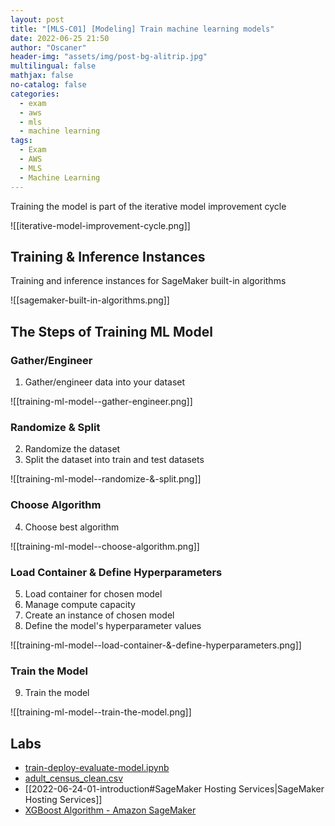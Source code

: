 ```yaml
---
layout: post
title: "[MLS-C01] [Modeling] Train machine learning models"
date: 2022-06-25 21:50
author: "Oscaner"
header-img: "assets/img/post-bg-alitrip.jpg"
multilingual: false
mathjax: false
no-catalog: false
categories:
  - exam
  - aws
  - mls
  - machine learning
tags:
  - Exam
  - AWS
  - MLS
  - Machine Learning
---
```


Training the model is part of the iterative model improvement cycle

![[iterative-model-improvement-cycle.png]]

## Training & Inference Instances

Training and inference instances for SageMaker built-in algorithms

![[sagemaker-built-in-algorithms.png]]

## The Steps of Training ML Model

### Gather/Engineer

1. Gather/engineer data into your dataset

![[training-ml-model--gather-engineer.png]]

### Randomize & Split

2. Randomize the dataset
3. Split the dataset into train and test datasets

![[training-ml-model--randomize-&-split.png]]

### Choose Algorithm

4. Choose best algorithm

![[training-ml-model--choose-algorithm.png]]

### Load Container & Define Hyperparameters

5. Load container for chosen model
6. Manage compute capacity
7. Create an instance of chosen model
8. Define the model's hyperparameter values

![[training-ml-model--load-container-&-define-hyperparameters.png]]

### Train the Model

9. Train the model

![[training-ml-model--train-the-model.png]]

## Labs

- [train-deploy-evaluate-model.ipynb](https://github.com/Oscaner/Exam/blob/master/aws/mls-c01/whizlabs/04-modeling/train-deploy-evaluate-model.ipynb "train-deploy-evaluate-model.ipynb")
- [adult_census_clean.csv](https://github.com/Oscaner/Exam/blob/master/aws/mls-c01/whizlabs/04-modeling/adult_census_clean.csv "adult_census_clean.csv")
- [[2022-06-24-01-introduction#SageMaker Hosting Services|SageMaker Hosting Services]]
- [XGBoost Algorithm - Amazon SageMaker](https://docs.aws.amazon.com/sagemaker/latest/dg/xgboost.html)

